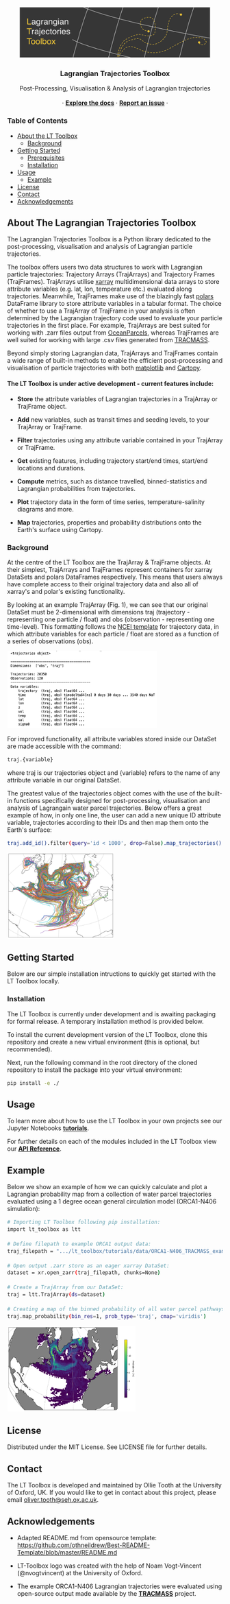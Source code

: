 

<br />
<p align="center">
    <img src="docs/images/README_LT_Toolbox_Logo_Dark.png" alt="Logo" width="450" height="120">
  </a>

  <h3 align="center">Lagrangian Trajectories Toolbox</h3>

  <p align="center">
    Post-Processing, Visualisation & Analysis of Lagrangian trajectories
    </a>
    <br />
    <br />
    ·
    <a href="https://oj-tooth.github.io/lt_toolbox/lt_toolbox/docs/html/index.html"><strong>Explore the docs</strong></a>
    ·
    <a href="https://github.com/oj-tooth/lt-toolbox/issues"><strong>Report an issue</strong></a>
    ·
  </p>
</p>

<!-- Table of Contents -->
### Table of Contents

* [About the LT Toolbox](#about-the-lt-toolbox)
  * [Background](#background)
* [Getting Started](#getting-started)
  * [Prerequisites](#prerequisites)
  * [Installation](#installation)
* [Usage](#usage)
  * [Example](#example)
* [License](#license)
* [Contact](#contact)
* [Acknowledgements](#acknowledgements)

<!-- About the LT Toolbox -->
## About The Lagrangian Trajectories Toolbox

The Lagrangian Trajectories Toolbox is a Python library dedicated to the post-processing, visualisation and analysis of Lagrangian particle trajectories. 

The toolbox offers users two data structures to work with Lagrangian particle trajectories: Trajectory Arrays (TrajArrays) and Trajectory Frames (TrajFrames).
TrajArrays utilise [xarray](http://xarray.pydata.org/en/stable/#) multidimensional data arrays to store attribute variables (e.g. lat, lon, temperature etc.) evaluated along trajectories. Meanwhile, TrajFrames make use of the blazingly fast [polars](https://pola-rs.github.io/polars-book/user-guide/index.html) DataFrame library to store attribute variables in a tabular format. The choice of whether to use a TrajArray of TrajFrame in your analysis is often determined by the Lagrangian trajectory code used to evaluate your particle trajectories in the first place. For example, TrajArrays are best suited for working with .zarr files output from [OceanParcels](https://oceanparcels.org), whereas TrajFrames are well suited for working with large .csv files generated from [TRACMASS](https://www.tracmass.org).

Beyond simply storing Lagrangian data, TrajArrays and TrajFrames contain a wide range of built-in methods to enable the efficient post-processing and visualisation of particle trajectories with both [matplotlib](https://matplotlib.org) and [Cartopy](https://scitools.org.uk/cartopy/docs/latest/).

#### The LT Toolbox is under active development - current features include:

+ **Store** the attribute variables of Lagrangian trajectories in a TrajArray or TrajFrame object.

+ **Add** new variables, such as transit times and seeding levels, to your TrajArray or TrajFrame.

+ **Filter** trajectories using any attribute variable contained in your TrajArray or TrajFrame.

+ **Get** existing features, including trajectory start/end times, start/end locations and durations.

+ **Compute** metrics, such as distance travelled, binned-statistics and Lagrangian probabilities from trajectories.

+ **Plot** trajectory data in the form of time series, temperature-salinity diagrams and more.

+ **Map** trajectories, properties and probability distributions onto the Earth's surface using Cartopy.

### Background

At the centre of the LT Toolbox are the TrajArray & TrajFrame objects. At their simplest, TrajArrays and TrajFrames represent containers for xarray DataSets and polars DataFrames respectively. This means that users always have complete access to their original trajectory data and also all of xarray's and polar's existing functionality.

By looking at an example TrajArray (Fig. 1), we can see that our original DataSet must be 2-dimensional with dimensions traj (trajectory - representing one particle / float) and obs (observation - representing one time-level). This formatting follows the [NCEI template](https://www.nodc.noaa.gov/data/formats/netcdf/v2.0/trajectoryIncomplete.cdl) for trajectory data, in which attribute variables for each particle / float are stored as a function of a series of observations (obs).

<p align="centre">
    <img src="docs/images/Figure1_Background.png" alt="Fig1" width="350" height="180"> 
 </a>
<p


For improved functionality, all attribute variables stored inside our DataSet are made accessible with the command:

```sh
traj.{variable}
```
where traj is our trajectories object and {variable} refers to the name of any attribute variable in our original DataSet. 

The greatest value of the trajectories object comes with the use of the built-in functions specifically designed for post-processing, visualisation and analysis of Lagrangain water parcel trajectories. Below offers a great example of how, in only one line, the user can add a new unique ID attribute variable, trajectories according to their IDs and then map them onto the Earth's surface:

```sh
traj.add_id().filter(query='id < 1000', drop=False).map_trajectories()
```

<p align="centre">
    <img src="docs/images/Figure2_Background.png" alt="Fig2" width="250" height="200"> 
 </a>
<p

<!-- Getting Started -->
## Getting Started

Below are our simple installation intructions to quickly get started with the LT Toolbox locally.

### Installation

The LT Toolbox is currently under development and is awaiting packaging for formal release. A temporary installation method is provided below.

To install the current development version of the LT Toolbox, clone this repository and create a new virtual environment (this is optional, but recommended).

Next, run the following command in the root directory of the cloned repository to install the package into your virtual environment:

```sh 
pip install -e ./
```

<!-- Usage -->
## Usage

To learn more about how to use the LT Toolbox in your own projects see our Jupyter Notebooks [**tutorials**](https://github.com/oj-tooth/lt-toolbox/tutorials).
    
For further details on each of the modules included in the LT Toolbox view our [**API Reference**](https://oj-tooth.github.io/lt_toolbox/lt_toolbox/docs/html/index.html).

## Example

Below we show an example of how we can quickly calculate and plot a Lagrangian probability map from a collection of water parcel trajectories evaluated using a 1 degree ocean general circulation model (ORCA1-N406 simulation):

```sh
# Importing LT Toolbox following pip installation:
import lt_toolbox as ltt

# Define filepath to example ORCA1 output data:
traj_filepath = ".../lt_toolbox/tutorials/data/ORCA1-N406_TRACMASS_example.zarr"

# Open output .zarr store as an eager xarray DataSet:
dataset = xr.open_zarr(traj_filepath, chunks=None)

# Create a TrajArray from our DataSet:
traj = ltt.TrajArray(ds=dataset)

# Creating a map of the binned probability of all water parcel pathways.
traj.map_probability(bin_res=1, prob_type='traj', cmap='viridis')
```

<p align="centre">
    <img src="docs/images/Figure3_Example_Probability.png" alt="Fig3" width="300" height="200"> 
 </a>
<p


<!-- License -->
## License

Distributed under the MIT License. See LICENSE file for further details. 

<!-- Contact -->
## Contact

The LT Toolbox is developed and maintained by Ollie Tooth at the University of Oxford, UK. If you would like to get in contact about this project, please email oliver.tooth@seh.ox.ac.uk.

<!-- Acknowledgements -->
## Acknowledgements

* Adapted README.md from opensource template: 
https://github.com/othneildrew/Best-README-Template/blob/master/README.md

* LT-Toolbox logo was created with the help of Noam Vogt-Vincent (@nvogtvincent) at the University of Oxford.

* The example ORCA1-N406 Lagrangian trajectories were evaluated using open-source output made available by the [**TRACMASS**](https://www.tracmass.org) project.
